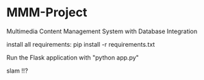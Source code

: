# MMM-Project
Multimedia Content Management System with Database Integration

install all requirements:
pip install -r requirements.txt

Run the Flask application with "python app.py"

slam !!?
